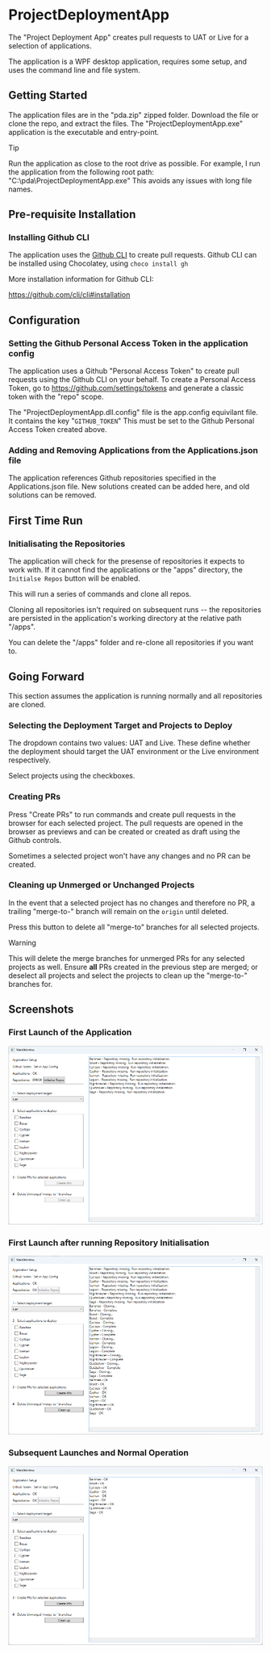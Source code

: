 # ProjectDeploymentApp
The "Project Deployment App" creates pull requests to UAT or Live for a selection of applications.

The application is a WPF desktop application, requires some setup, and uses the command line and file system.

## Getting Started

The application files are in the "pda.zip" zipped folder.  Download the file or clone the repo, and extract the files.  The "ProjectDeploymentApp.exe" application is the executable and entry-point.

> [!TIP]
> Run the application as close to the root drive as possible.  For example, I run the application from the following root path: "C:\pda\ProjectDeploymentApp.exe"
>This avoids any issues with long file names.

## Pre-requisite Installation

### Installing Github CLI

The application uses the [Github CLI](https://cli.github.com/) to create pull requests.  Github CLI can be installed using Chocolatey, using `choco install gh`

More installation information for Github CLI:

https://github.com/cli/cli#installation

## Configuration

### Setting the Github Personal Access Token in the application config

The application uses a Github "Personal Access Token" to create pull requests using the Github CLI on your behalf.  To create a Personal Access Token, go to https://github.com/settings/tokens and generate a classic token with the "repo" scope.

The "ProjectDeploymentApp.dll.config" file is the app.config equivilant file.  It contains the key "`GITHUB_TOKEN`"  This must be set to the Github Personal Access Token created above.

### Adding and Removing Applications from the Applications.json file

The application references Github repositories specified in the Applications.json file.  New solutions created can be added here, and old solutions can be removed.

## First Time Run

### Initialisating the Repositories

The application will check for the presense of repositories it expects to work with.  If it cannot find the applications or the "apps" directory, the `Initialse Repos` button will be enabled.

This will run a series of commands and clone all repos.

Cloning all repositories isn't required on subsequent runs -- the repositories are persisted in the application's working directory at the relative path "/apps".

You can delete the "/apps" folder and re-clone all repositories if you want to.

## Going Forward

This section assumes the application is running normally and all repositories are cloned.

### Selecting the Deployment Target and Projects to Deploy

The dropdown contains two values: UAT and Live.  These define whether the deployment should target the UAT environment or the Live environment respectively.

Select projects using the checkboxes.

### Creating PRs

Press "Create PRs" to run commands and create pull requests in the browser for each selected project.  The pull requests are opened in the browser as previews and can be created or created as draft using the Github controls.

Sometimes a selected project won't have any changes and no PR can be created.

### Cleaning up Unmerged or Unchanged Projects

In the event that a selected project has no changes and therefore no PR, a trailing "merge-to-" branch will remain on the `origin` until deleted.

Press this button to delete all "merge-to" branches for all selected projects.

> [!WARNING]
> This will delete the merge branches for unmerged PRs for any selected projects as well.  Ensure **all** PRs created in the previous step are merged; or deselect all projects and select the projects to clean up the "merge-to-" branches for.

## Screenshots

### First Launch of the Application

![First Launch 1](Images/Project%20Deployment%20App%20-%20First%20Run%20-%201.png)

### First Launch after running Repository Initialisation

![First Launch 2](Images/Project%20Deployment%20App%20-%20First%20Run%20-%202.png)

### Subsequent Launches and Normal Operation

![Normal Operation](Images/Project%20Deployment%20App%20Ready.png)
